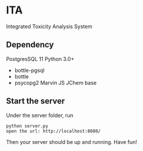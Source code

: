 ITA
=======
Integrated Toxicity Analysis System

Dependency
----------------
PostgresSQL 11
Python 3.0+
- bottle-pgsql
- bottle
- psycopg2
Marvin JS
JChem base



Start the server
----------------
Under the server folder, run

	python server.py
	open the url: http://localhost:8080/
Then your server should be up and running. Have fun!

